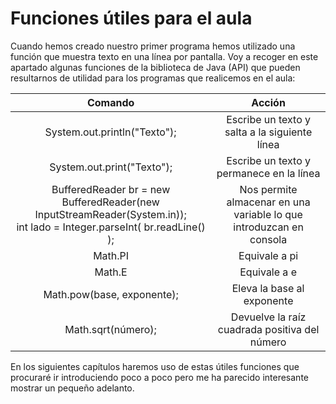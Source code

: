 # Funciones útiles para el aula

Cuando hemos creado nuestro primer programa hemos utilizado una función que muestra texto en una línea por pantalla. Voy a recoger en este apartado algunas funciones de la biblioteca de Java (API) que pueden resultarnos de utilidad para los programas que realicemos en el aula:

|Comando|Acción|
|:--:|:--:|
|System.out.println("Texto");|Escribe un texto y salta a la siguiente línea|
|System.out.print("Texto");|Escribe un texto y permanece en la línea|
|BufferedReader br = new BufferedReader(new InputStreamReader(System.in));</br>int lado = Integer.parseInt( br.readLine() );|Nos permite almacenar en una variable lo que introduzcan en consola|
|Math.PI|Equivale a pi|
|Math.E|Equivale a e|
|Math.pow(base, exponente);|Eleva la base al exponente|
|Math.sqrt(número);|Devuelve la raíz cuadrada positiva del número|

En los siguientes capítulos haremos  uso de estas útiles funciones que procuraré ir introduciendo poco a poco pero me ha parecido interesante mostrar un pequeño adelanto.

